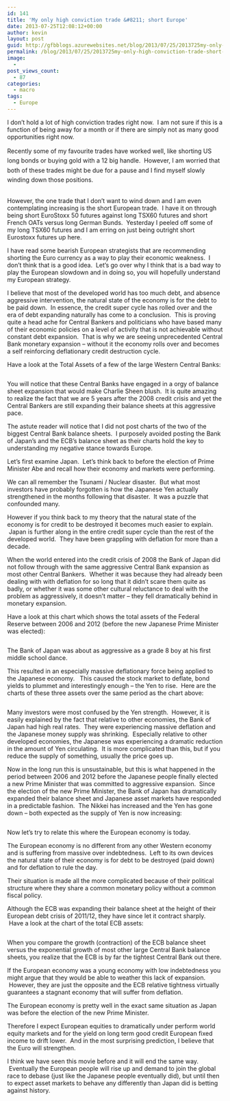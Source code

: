 ```yaml
---
id: 141
title: 'My only high conviction trade &#8211; short Europe'
date: 2013-07-25T12:08:12+00:00
author: kevin
layout: post
guid: http://gfbblogs.azurewebsites.net/blog/2013/07/25/2013725my-only-high-conviction-trade-short-europe/
permalink: /blog/2013/07/25/2013725my-only-high-conviction-trade-short-europe/
image:
  - 
post_views_count:
  - 87
categories:
  - macro
tags:
  - Europe
---
```

I don&#8217;t hold a lot of high conviction trades right now.  I am not sure if this is a function of being away for a month or if there are simply not as many good opportunities right now.

<span style="line-height: 1.6em">Recently some of my favourite trades have worked well, like shorting US long bonds or buying gold with a 12 big handle.  However, I am worried that both of these trades might be due for a pause and I find myself slowly winding down those positions.</span>

<img class="aligncenter" alt="" src="http://themacrotourist.com/blogs/EuroStoxx%20Jul%2025%2013.gif" />

However, the one trade that I don&#8217;t want to wind down and I am even contemplating increasing is the short European trade.  I have it on through being short EuroStoxx 50 futures against long TSX60 futures and short French OATs versus long German Bunds.  Yesterday I peeled off some of my long TSX60 futures and I am erring on just being outright short Eurostoxx futures up here.

I have read some bearish European strategists that are recommending shorting the Euro currency as a way to play their economic weakness.  I don&#8217;t think that is a good idea.  Let&#8217;s go over why I think that is a bad way to play the European slowdown and in doing so, you will hopefully understand my European strategy.

I believe that most of the developed world has too much debt, and absence aggressive intervention, the natural state of the economy is for the debt to be paid down.  In essence, the credit super cycle has rolled over and the era of debt expanding naturally has come to a conclusion.  This is proving quite a head ache for Central Bankers and politicians who have based many of their economic policies on a level of activity that is not achievable without constant debt expansion.  That is why we are seeing unprecedented Central Bank monetary expansion &#8211; without it the economy rolls over and becomes a self reinforcing deflationary credit destruction cycle.

Have a look at the Total Assets of a few of the large Western Central Banks:

<img class="aligncenter" alt="" src="http://themacrotourist.com/blogs/FARBAST%20Jul%2025%2013.gif" /><img class="aligncenter" alt="" src="http://themacrotourist.com/blogs/BoC%20TA%20Jul%2025%2013.gif" /><img class="aligncenter" alt="" src="http://themacrotourist.com/blogs/SNB%20TA%20Jul%2025%2013.gif" /><img class="aligncenter" alt="" src="http://themacrotourist.com/blogs/BOE%20TA%20Jul%2025%2013.gif" /><img class="aligncenter" alt="" src="http://themacrotourist.com/blogs/Charlie%20Sheen%20Jul%2025%2013.jpeg" />

You will notice that these Central Banks have engaged in a orgy of balance sheet expansion that would make Charlie Sheen blush.  It is quite amazing to realize the fact that we are 5 years after the 2008 credit crisis and yet the Central Bankers are still expanding their balance sheets at this aggressive pace.

The astute reader will notice that I did not post charts of the two of the biggest Central Bank balance sheets.  I purposely avoided posting the Bank of Japan&#8217;s and the ECB&#8217;s balance sheet as their charts hold the key to understanding my negative stance towards Europe.

Let&#8217;s first examine Japan.  Let&#8217;s think back to before the election of Prime Minister Abe and recall how their economy and markets were performing.

We can all remember the Tsunami / Nuclear disaster.  But what most investors have probably forgotten is how the Japanese Yen actually strengthened in the months following that disaster.  It was a puzzle that confounded many.

However if you think back to my theory that the natural state of the economy is for credit to be destroyed it becomes much easier to explain.  Japan is further along in the entire credit super cycle than the rest of the developed world.  They have been grappling with deflation for more than a decade.

When the world entered into the credit crisis of 2008 the Bank of Japan did not follow through with the same aggressive Central Bank expansion as most other Central Bankers.  Whether it was because they had already been dealing with with deflation for so long that it didn&#8217;t scare them quite as badly, or whether it was some other cultural reluctance to deal with the problem as aggressively, it doesn&#8217;t matter &#8211; they fell dramatically behind in monetary expansion.

Have a look at this chart which shows the total assets of the Federal Reserve between 2006 and 2012 (before the new Japanese Prime Minister was elected):

<img class="aligncenter" alt="" src="http://themacrotourist.com/blogs/US%20vs%20BoJ%20Jul%2025%2013.gif" />

The Bank of Japan was about as aggressive as a grade 8 boy at his first middle school dance.

This resulted in an especially massive deflationary force being applied to the Japanese economy.   This caused the stock market to deflate, bond yields to plummet and interestingly enough &#8211; the Yen to rise.  Here are the charts of these three assets over the same period as the chart above:

<img class="aligncenter" alt="" src="http://themacrotourist.com/blogs/NKY%20Jul%2025%2013.gif" /><img class="aligncenter" alt="" src="http://themacrotourist.com/blogs/Japanese%2010%20Yr%20Yield%20Jul%2025%2013.gif" /><img class="aligncenter" alt="" src="http://themacrotourist.com/blogs/JPY%20Jul%2025%2013.gif" />

Many investors were most confused by the Yen strength.  However, it is easily explained by the fact that relative to other economies, the Bank of Japan had high real rates.  They were experiencing massive deflation and the Japanese money supply was shrinking.  Especially relative to other developed economies, the Japanese was experiencing a dramatic reduction in the amount of Yen circulating.  It is more complicated than this, but if you reduce the supply of something, usually the price goes up.

Now in the long run this is unsustainable, but this is what happened in the period between 2006 and 2012 before the Japanese people finally elected a new Prime Minister that was committed to aggressive expansion.  Since the election of the new Prime Minister, the Bank of Japan has dramatically expanded their balance sheet and Japanese asset markets have responded in a predictable fashion.  The Nikkei has increased and the Yen has gone down &#8211; both expected as the supply of Yen is now increasing:

<img class="aligncenter" alt="" src="http://themacrotourist.com/blogs/Yen%20and%20Nikkei%20Jul%2025%2013.gif" />

Now let&#8217;s try to relate this where the European economy is today.

The European economy is no different from any other Western economy and is suffering from massive over indebtedness.  Left to its own devices the natural state of their economy is for debt to be destroyed (paid down) and for deflation to rule the day.

Their situation is made all the more complicated because of their political structure where they share a common monetary policy without a common fiscal policy.

Although the ECB was expanding their balance sheet at the height of their European debt crisis of 2011/12, they have since let it contract sharply.  Have a look at the chart of the total ECB assets:

<img class="aligncenter" alt="" src="http://themacrotourist.com/blogs/ECB%20Total%20Assets%20Jul%2025%2013.gif" />

When you compare the growth (contraction) of the ECB balance sheet versus the exponential growth of most other large Central Bank balance sheets, you realize that the ECB is by far the tightest Central Bank out there.

If the European economy was a young economy with low indebtedness you might argue that they would be able to weather this lack of expansion.  However, they are just the opposite and the ECB relative tightness virtually guarantees a stagnant economy that will suffer from deflation.

The European economy is pretty well in the exact same situation as Japan was before the election of the new Prime Minister.

Therefore I expect European equities to dramatically under perform world equity markets and for the yield on long term good credit European fixed income to drift lower.  And in the most surprising prediction, I believe that the Euro will strengthen.

I think we have seen this movie before and it will end the same way.  Eventually the European people will rise up and demand to join the global race to debase (just like the Japanese people eventually did), but until then to expect asset markets to behave any differently than Japan did is betting against history.

&nbsp;

&nbsp;
